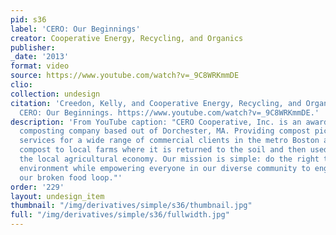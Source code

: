 ```yaml
---
pid: s36
label: 'CERO: Our Beginnings'
creator: Cooperative Energy, Recycling, and Organics
publisher:
_date: '2013'
format: video
source: https://www.youtube.com/watch?v=_9C8WRKmmDE
clio:
collection: undesign
citation: 'Creedon, Kelly, and Cooperative Energy, Recycling, and Organics. 2013.
  CERO: Our Beginnings. https://www.youtube.com/watch?v=_9C8WRKmmDE.'
description: 'From YouTube caption: "CERO Cooperative, Inc. is an award-winning commercial
  composting company based out of Dorchester, MA. Providing compost pickup and diversion
  services for a wide range of commercial clients in the metro Boston area, we transport
  compost to local farms where it is returned to the soil and then used to support
  the local agricultural economy. Our mission is simple: do the right thing for the
  environment while empowering everyone in our diverse community to engage in healing
  our broken food loop."'
order: '229'
layout: undesign_item
thumbnail: "/img/derivatives/simple/s36/thumbnail.jpg"
full: "/img/derivatives/simple/s36/fullwidth.jpg"
---
```


